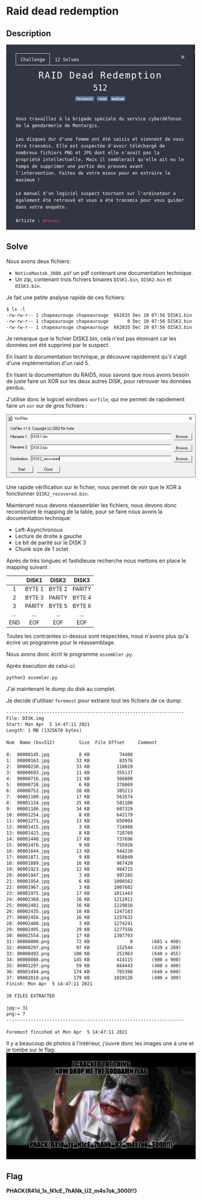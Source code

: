 # Raid dead redemption

## Description

![Raid Dead Redemption - P'Hack'21](raid_dead_redemption.PNG)

## Solve

Nous avons deux fichiers:
* `NoticeMastok_3000.pdf` un pdf contenant une documentation technique.
* Un zip, contenant trois fichiers binaires `DISK1.bin`, `DISK2.bin` et `DISK3.bin`.

Je fait une petite analyse rapide de ces fichiers:
```shell
$ ls -l
-rw-rw-r-- 1 chapeaurouge chapeaurouge  662835 Dec 10 07:56 DISK1.bin
-rw-rw-r-- 1 chapeaurouge chapeaurouge       0 Dec 10 07:56 DISK2.bin
-rw-rw-r-- 1 chapeaurouge chapeaurouge  662835 Dec 10 07:56 DISK3.bin
```
Je remarque que le fichier DISK2.bin, celà n'est pas étonnant car les données ont été supprimé par le suspect.

En lisant la documentation technique, je découvre rapidement qu'il s'agit d'une implémentation d'un raid 5.

En lisant la documentation du RAID5, nous savons que nous avons besoin de juste faire un XOR sur les deux autres DISK, pour retrouver les données perdus.

J'utilise donc le logiciel windows `xorfile`, qui me permet de rapidement faire un `xor` sur de gros fichiers :

![xorfile - P'Hack'21](xorfile.PNG)

Une rapide vérification sur le fichier, nous permet de voir que le XOR à fonctionner `DISK2_recovered.bin`.

Maintenant nous devons réassembler les fichiers, nous devons donc reconstruire le mapping de la table, pour se faire nous avons la documentation technique:
* Left-Asynchronous 
* Lecture de droite à gauche
* Le bit de parité sur le DISK 3
* Chunk size de 1 octet

Après de très longues et fastidieuse recherche nous mettons en place le mapping suivant :

||DISK1|DISK2|DISK3|
|:-:|:-----:|:-----:|:-----:|
|1|BYTE 1|BYTE 2|PARITY|
|2|BYTE 3|PARITY|BYTE 4|
|3|PARITY|BYTE 5|BYTE 6|
|...|...|...|...|...|
|END|EOF|EOF|EOF|

Toutes les contraintes ci-dessus sont respectées, nous n'avons plus qu'à écrire un programme pour le réassemblage.

Nous avons donc écrit le programme `assembler.py`.

Après éxecution de celui-ci:
```shell
python3 assemler.py
```

J'ai maintenant le dump du disk au complet.

Je decide d'utiliser `foremost` pour extraire tout les fichiers de ce dump:
```shell
------------------------------------------------------------------
File: DISK.img
Start: Mon Apr  5 14:47:11 2021
Length: 1 MB (1325670 bytes)
 
Num	 Name (bs=512)	       Size	 File Offset	 Comment 

0:	00000145.jpg 	       8 KB 	      74408 	 
1:	00000163.jpg 	      33 KB 	      83576 	 
2:	00000230.jpg 	      33 KB 	     118019 	 
3:	00000693.jpg 	      11 KB 	     355137 	 
4:	00000716.jpg 	      11 KB 	     366800 	 
5:	00000738.jpg 	       6 KB 	     378069 	 
6:	00000752.jpg 	      28 KB 	     385213 	 
7:	00001100.jpg 	      17 KB 	     563574 	 
8:	00001134.jpg 	      25 KB 	     581100 	 
9:	00001186.jpg 	      34 KB 	     607329 	 
10:	00001254.jpg 	       8 KB 	     642179 	 
11:	00001271.jpg 	      13 KB 	     650904 	 
12:	00001415.jpg 	       3 KB 	     724988 	 
13:	00001423.jpg 	       8 KB 	     728769 	 
14:	00001440.jpg 	      17 KB 	     737696 	 
15:	00001476.jpg 	       9 KB 	     755920 	 
16:	00001844.jpg 	      13 KB 	     944220 	 
17:	00001871.jpg 	       9 KB 	     958049 	 
18:	00001889.jpg 	      16 KB 	     967420 	 
19:	00001923.jpg 	      12 KB 	     984715 	 
20:	00001947.jpg 	       3 KB 	     997285 	 
21:	00001954.jpg 	       6 KB 	    1000562 	 
22:	00001967.jpg 	       3 KB 	    1007602 	 
23:	00001975.jpg 	      17 KB 	    1011443 	 
24:	00002368.jpg 	      16 KB 	    1212911 	 
25:	00002401.jpg 	      16 KB 	    1229816 	 
26:	00002435.jpg 	      10 KB 	    1247183 	 
27:	00002456.jpg 	      16 KB 	    1257632 	 
28:	00002488.jpg 	       3 KB 	    1274241 	 
29:	00002495.jpg 	      29 KB 	    1277556 	 
30:	00002554.jpg 	      17 KB 	    1307793 	 
31:	00000000.png 	      72 KB 	          0 	  (681 x 498)
32:	00000297.png 	      97 KB 	     152544 	  (439 x 289)
33:	00000492.png 	     100 KB 	     251963 	  (640 x 455)
34:	00000808.png 	     145 KB 	     414115 	  (900 x 900)
35:	00001297.png 	      59 KB 	     664443 	  (400 x 400)
36:	00001494.png 	     174 KB 	     765398 	  (640 x 600)
37:	00002010.png 	     179 KB 	    1029126 	  (490 x 309)
Finish: Mon Apr  5 14:47:11 2021

38 FILES EXTRACTED
	
jpg:= 31
png:= 7
------------------------------------------------------------------

Foremost finished at Mon Apr  5 14:47:11 2021
``` 

Il y a beaucoup de photos à l'intérieur, j'ouvre donc les images une à une et je tombe sur le flag:
![Joker - P'Hack'21](data/foremost/jpg/flag.jpg)

## Flag

**PHACK{R41d_1s_N1cE_7hANk_U2_m4s7ok_3000!!}**
